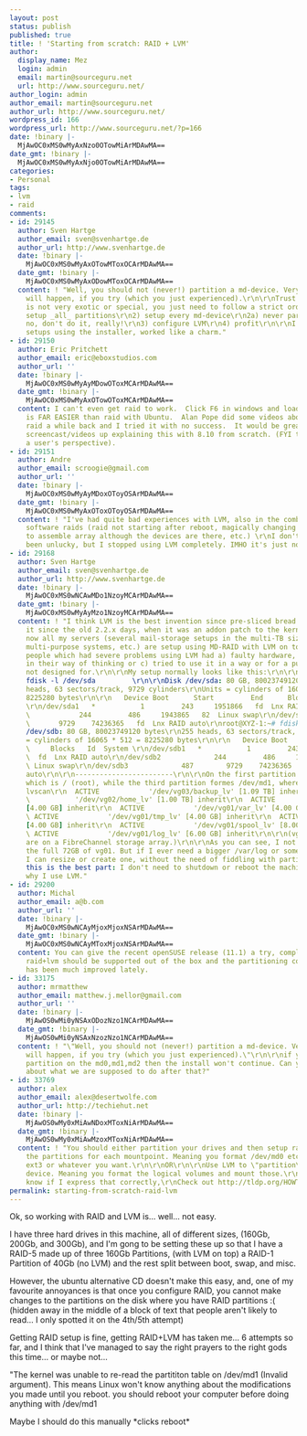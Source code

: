 ```yaml
---
layout: post
status: publish
published: true
title: ! 'Starting from scratch: RAID + LVM'
author:
  display_name: Mez
  login: admin
  email: martin@sourceguru.net
  url: http://www.sourceguru.net/
author_login: admin
author_email: martin@sourceguru.net
author_url: http://www.sourceguru.net/
wordpress_id: 166
wordpress_url: http://www.sourceguru.net/?p=166
date: !binary |-
  MjAwOC0xMS0wMyAxNzo0OTowMiArMDAwMA==
date_gmt: !binary |-
  MjAwOC0xMS0wMyAxNjo0OTowMiArMDAwMA==
categories:
- Personal
tags:
- lvm
- raid
comments:
- id: 29145
  author: Sven Hartge
  author_email: sven@svenhartge.de
  author_url: http://www.svenhartge.de
  date: !binary |-
    MjAwOC0xMS0wMyAxOTowMToxOCArMDAwMA==
  date_gmt: !binary |-
    MjAwOC0xMS0wMyAxODowMToxOCArMDAwMA==
  content: ! "Well, you should not (never!) partition a md-device. Very bad things
    will happen, if you try (which you just experienced).\r\n\r\nTrust me, your setup
    is not very exotic or special, you just need to follow a strict order:\r\n\r\n1)
    setup _all_ partitions\r\n2) setup every md-device\r\n2a) never partition a md-device.\r\n2b)
    no, don't do it, really!\r\n3) configure LVM\r\n4) profit\r\n\r\nI've done similar
    setups using the installer, worked like a charm."
- id: 29150
  author: Eric Pritchett
  author_email: eric@eboxstudios.com
  author_url: ''
  date: !binary |-
    MjAwOC0xMS0wMyAyMDowOToxMCArMDAwMA==
  date_gmt: !binary |-
    MjAwOC0xMS0wMyAxOTowOToxMCArMDAwMA==
  content: I can't even get raid to work.  Click F6 in windows and loading a driver
    is FAR EASIER than raid with Ubuntu.  Alan Pope did some videos about install
    raid a while back and I tried it with no success.  It would be great to get updated
    screencast/videos up explaining this with 8.10 from scratch. (FYI this is from
    a user's perspective).
- id: 29151
  author: Andre
  author_email: scroogie@gmail.com
  author_url: ''
  date: !binary |-
    MjAwOC0xMS0wMyAyMDoxOToyOSArMDAwMA==
  date_gmt: !binary |-
    MjAwOC0xMS0wMyAxOToxOToyOSArMDAwMA==
  content: ! "I've had quite bad experiences with LVM, also in the combination with
    software raids (raid not starting after reboot, magically changing uuids, unable
    to assemble array although the devices are there, etc.) \r\nI don't know if i've
    been unlucky, but I stopped using LVM completely. IMHO it's just not worth it."
- id: 29168
  author: Sven Hartge
  author_email: sven@svenhartge.de
  author_url: http://www.svenhartge.de
  date: !binary |-
    MjAwOC0xMS0wNCAwMDo1NzoyMCArMDAwMA==
  date_gmt: !binary |-
    MjAwOC0xMS0wMyAyMzo1NzoyMCArMDAwMA==
  content: ! "I think LVM is the best invention since pre-sliced bread.\r\n\r\nI used
    it since the old 2.2.x days, when it was an addon patch to the kernel.\r\n\r\nRight
    now all my servers (several mail-storage setups in the multi-TB size, Xen-Hosts,
    multi-purpose systems, etc.) are setup using MD-RAID with LVM on top.\r\n\r\nMost
    people which had severe problems using LVM had a) faulty hardware, b) an error
    in their way of thinking or c) tried to use it in a way or for a purpose it was
    not designed for.\r\n\r\nMy setup normally looks like this:\r\n\r\n------------------------\r\n\r\nroot@XYZ-1:~#
    fdisk -l /dev/sda         \r\n\r\nDisk /dev/sda: 80 GB, 80023749120 bytes\r\n255
    heads, 63 sectors/track, 9729 cylinders\r\nUnits = cylinders of 16065 * 512 =
    8225280 bytes\r\n\r\n   Device Boot      Start         End      Blocks   Id  System
    \r\n/dev/sda1   *           1         243     1951866   fd  Lnx RAID auto\r\n/dev/sda2
    \            244         486     1943865   82  Linux swap\r\n/dev/sda3             487
    \       9729    74236365   fd  Lnx RAID auto\r\nroot@XYZ-1:~# fdisk -l /dev/sdb\r\n\r\nDisk
    /dev/sdb: 80 GB, 80023749120 bytes\r\n255 heads, 63 sectors/track, 9729 cylinders\r\nUnits
    = cylinders of 16065 * 512 = 8225280 bytes\r\n\r\n   Device Boot      Start         End
    \     Blocks   Id  System \r\n/dev/sdb1   *           1         243     1951866
    \  fd  Lnx RAID auto\r\n/dev/sdb2             244         486     1943865   82
    \ Linux swap\r\n/dev/sdb3             487        9729    74236365   fd  Lnx RAID
    auto\r\n\r\n------------------------\r\n\r\nOn the first partition is /dev/md0,
    which is / (root), while the third partition formes /dev/md1, where my LVM resides:\r\n\r\nroot@XYZ-1:~#
    lvscan\r\n  ACTIVE            '/dev/vg03/backup_lv' [1.09 TB] inherit\r\n  ACTIVE
    \           '/dev/vg02/home_lv' [1.00 TB] inherit\r\n  ACTIVE            '/dev/vg01/usr_lv'
    [4.00 GB] inherit\r\n  ACTIVE            '/dev/vg01/var_lv' [4.00 GB] inherit\r\n
    \ ACTIVE            '/dev/vg01/tmp_lv' [4.00 GB] inherit\r\n  ACTIVE            '/dev/vg01/vartmp_lv'
    [4.00 GB] inherit\r\n  ACTIVE            '/dev/vg01/spool_lv' [8.00 GB] inherit\r\n
    \ ACTIVE            '/dev/vg01/log_lv' [6.00 GB] inherit\r\n\r\n(vg02 and vg03
    are on a FibreChannel storage array.)\r\n\r\nAs you can see, I not even using
    the full 72GB of vg01. But if I ever need a bigger /var/log or some other filesystem,
    I can resize or create one, without the need of fiddling with partitions. And,
    this is the best part: I don't need to shutdown or reboot the machine. This is
    why I use LVM."
- id: 29200
  author: Michal
  author_email: a@b.com
  author_url: ''
  date: !binary |-
    MjAwOC0xMS0wNCAyMjoxMjoxNSArMDAwMA==
  date_gmt: !binary |-
    MjAwOC0xMS0wNCAyMToxMjoxNSArMDAwMA==
  content: You can give the recent openSUSE release (11.1) a try, complex stuff like
    raid+lvm should be supported out of the box and the partitioning configuration
    has been much improved lately.
- id: 33175
  author: mrmatthew
  author_email: matthew.j.mellor@gmail.com
  author_url: ''
  date: !binary |-
    MjAwOS0wMi0yNSAxODozNzo1NCArMDAwMA==
  date_gmt: !binary |-
    MjAwOS0wMi0yNSAxNzozNzo1NCArMDAwMA==
  content: ! "\"Well, you should not (never!) partition a md-device. Very bad things
    will happen, if you try (which you just experienced).\"\r\n\r\nif you don't setup
    partition on the md0,md1,md2 then the install won't continue. Can you elaborate
    about what we are supposed to do after that?"
- id: 33769
  author: alex
  author_email: alex@desertwolfe.com
  author_url: http://techiehut.net
  date: !binary |-
    MjAwOS0wMy0xMiAwNDoxMToxNiArMDAwMA==
  date_gmt: !binary |-
    MjAwOS0wMy0xMiAwMzoxMToxNiArMDAwMA==
  content: ! "You should either partition your drives and then setup raids across
    the partitions for each mountpoint. Meaning you format /dev/md0 etc directly as
    ext3 or whatever you want.\r\n\r\nOR\r\n\r\nUse LVM to \"partition\" your raid
    device. Meaning you format the logical volumes and mount those.\r\n\r\nI don't
    know if I express that correctly,\r\nCheck out http://tldp.org/HOWTO/Software-RAID-HOWTO.html"
permalink: starting-from-scratch-raid-lvm
---
```

<p>Ok, so working with RAID and LVM is... well... not easy.</p>
<p>I have three hard drives in this machine, all of different sizes, (160Gb, 200Gb, and 300Gb), and I'm gong to be setting these up so that I have a  RAID-5 made up of three 160Gb Partitions, (with LVM on top) a RAID-1 Partition of 40Gb (no LVM) and the rest split between boot, swap, and misc.</p>
<p>However, the ubuntu alternative CD doesn't make this easy, and, one of my favourite annoyances is that once you configure RAID, you cannot make changes to the partitions on the disk where you have RAID partitions :( (hidden away in the middle of a block of text that people aren't likely to read... I only spotted it on the 4th/5th attempt)</p>
<p>Getting RAID setup is fine, getting RAID+LVM has taken me... 6 attempts so far, and I think that I've managed to say the right prayers to the right gods this time... or maybe not...</p>
<p>"The kernel was unable to re-read the partititon table on /dev/md1 (Invalid argument). This means Linux won't know anything about the modifications you made until you reboot. you should reboot your computer before doing anything with /dev/md1</p>
<p>Maybe I should do this manually *clicks reboot*</p>
